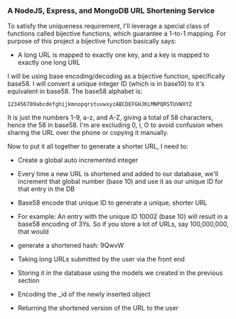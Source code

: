 ### A NodeJS, Express, and MongoDB URL Shortening Service

To satisfy the uniqueness requirement, I'll leverage a special class of functions called bijective functions, which guarantee a 1-to-1 mapping. For purpose of this project a bijective function basically says:

* A long URL is mapped to exactly one key, and a key is mapped to exactly one long URL 

I will be using base encoding/decoding as a bijective function, specifically base58. I will convert a unique integer ID (which is in base10) to it's equivalent in base58. The base58 alphabet is:
```
123456789abcdefghijkmnopqrstuvwxyzABCDEFGHJKLMNPQRSTUVWXYZ
```
It is just the numbers 1-9, a-z, and A-Z, giving a total of 58 characters, hence the 58 in base58. I'm are excluding 0, l, O to avoid confusion when sharing the URL over the phone or copying it manually.

Now to put it all together to generate a shorter URL, I need to:

* Create a global auto incremented integer
* Every time a new URL is shortened and added to our database, we'll increment that global number (base 10) and use     it as our unique ID for that entry in the DB
* Base58 encode that unique ID to generate a unique, shorter URL
* For example: An entry with the unique ID 10002 (base 10) will result in a base58 encoding of 3Ys. So if you store     a lot of URLs, say 100,000,000, that would
* generate a shortened hash: 9QwvW

* Taking long URLs submitted by the user via the front end
* Storing it in the database using the models we created in the previous section
* Encoding the _id of the newly inserted object
* Returning the shortened version of the URL to the user